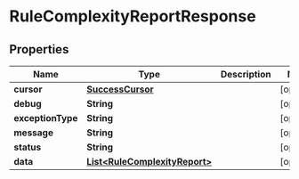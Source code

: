 

# RuleComplexityReportResponse


## Properties

| Name | Type | Description | Notes |
|------------ | ------------- | ------------- | -------------|
|**cursor** | [**SuccessCursor**](SuccessCursor.md) |  |  [optional] |
|**debug** | **String** |  |  [optional] |
|**exceptionType** | **String** |  |  [optional] |
|**message** | **String** |  |  [optional] |
|**status** | **String** |  |  [optional] |
|**data** | [**List&lt;RuleComplexityReport&gt;**](RuleComplexityReport.md) |  |  [optional] |




